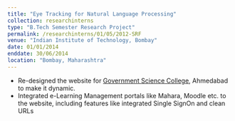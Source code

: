 ```yaml
---
title: "Eye Tracking for Natural Language Processing"
collection: researchinterns
type: "B.Tech Semester Research Project"
permalink: /researchinterns/01/05/2012-SRF
venue: "Indian Institute of Technology, Bombay"
date: 01/01/2014
enddate: 30/06/2014
location: "Bombay, Maharashtra"
---
```


* Re-designed the website for [Government Science College](http://gscitech.ac.in/), Ahmedabad to make it dynamic.
* Integrated e-Learning Management portals like Mahara, Moodle etc. to the website, including features like integrated Single SignOn and clean URLs